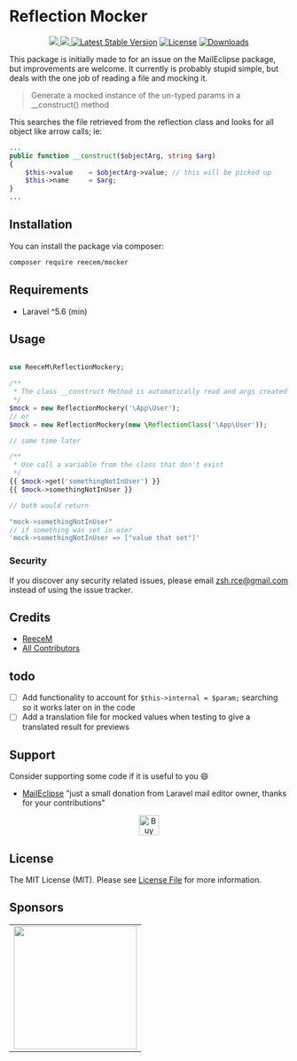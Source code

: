 # Reflection Mocker
<p align="center">
<a href="https://codecov.io/gh/ReeceM/mocker">
  <img src="https://codecov.io/gh/ReeceM/mocker/branch/master/graph/badge.svg" />
</a>
<a href="https://travis-ci.com/ReeceM/mocker">
  <img src="https://travis-ci.com/ReeceM/mocker.svg?branch=master" />
</a>
<a href="https://packagist.org/packages/reecem/mocker"><img src="https://poser.pugx.org/reecem/mocker/v/stable" alt="Latest Stable Version"></a>
<a href="https://packagist.org/packages/reecem/mocker"><img src="https://poser.pugx.org/reecem/mocker/license" alt="License"></a>
<a href="https://packagist.org/packages/reecem/mocker"><img src="https://poser.pugx.org/reecem/mocker/downloads" alt="Downloads"></a>
</p>

This package is initially made to for an issue on the MailEclipse package, but improvements are welcome.
It currently is probably stupid simple, but deals with the one job of reading a file and mocking it.

> Generate a mocked instance of the un-typed params in a __construct() method

This searches the file retrieved from the reflection class and looks for all object like arrow calls;
ie: 

```php
...
public function __construct($objectArg, string $arg) 
{
    $this->value    = $objectArg->value; // this will be picked up
    $this->name     = $arg;
}
...
```

## Installation

You can install the package via composer:

```bash
composer require reecem/mocker
```
## Requirements 

- Laravel ^5.6 (min)

## Usage

```php

use ReeceM\ReflectionMockery;

/**
 * The class __construct Method is automatically read and args created
 */
$mock = new ReflectionMockery('\App\User');
// or
$mock = new ReflectionMockery(new \ReflectionClass('\App\User'));

// some time later

/**
 * Use call a variable from the class that don't exist
 */
{{ $mock->get('somethingNotInUser') }}
{{ $mock->somethingNotInUser }}

// both would return 

"mock->somethingNotInUser"
// if something was set in user
'mock->somethingNotInUser => ["value that set"]'

```

### Security

If you discover any security related issues, please email zsh.rce@gmail.com instead of using the issue tracker.

## Credits

- [ReeceM](https://github.com/ReeceM)
- [All Contributors](../../contributors)

## todo

- [ ] Add functionality to account for `$this->internal = $param;` searching so it works later on in the code
- [ ] Add a translation file for mocked values when testing to give a translated result for previews

## Support
Consider supporting some code if it is useful to you :smile:


- [MailEclipse](https://github.com/Qoraiche/laravel-mail-editor) "just a small donation from Laravel mail editor owner, thanks for your contributions"

<p align="center">
<a href='http://bit.ly/2J4ZPBM' target='_blank'><img height='36' style='border:0px;height:36px;' src='https://az743702.vo.msecnd.net/cdn/kofi4.png?v=2' border='0' alt='Buy Me a Coffee at ko-fi.com' /></a>
</p>


## License

The MIT License (MIT). Please see [License File](LICENSE) for more information.

## Sponsors

<table>
  <tbody>
    <tr>
          <td align="center" valign="middle">
            <a href="https://www.jetbrains.com/?from=maileclipse" target="_blank">
              <img width="222px" src="https://user-images.githubusercontent.com/15586492/96636404-2c18dd00-1315-11eb-9520-736dffaaf0a7.png">
            </a>
          </td>
        </tr>
  </tbody>
</table>
